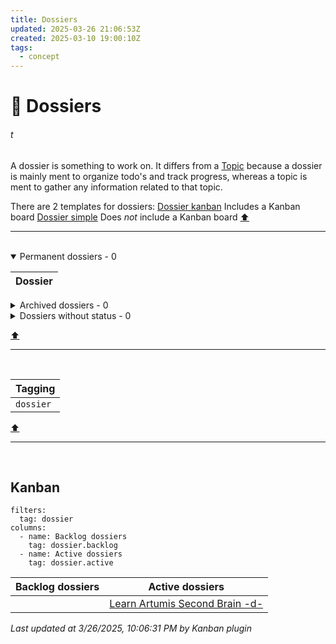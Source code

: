 ```yaml
---
title: Dossiers
updated: 2025-03-26 21:06:53Z
created: 2025-03-10 19:00:10Z
tags:
  - concept
---
```


# :open_file_folder: Dossiers
###### t
A dossier is something to work on. It differs from a [Topic](../1.Mind/Topic.md) because a dossier is mainly ment to organize todo's and track progress, whereas a topic is ment to gather any information related to that topic.

There are 2 templates for dossiers: 
[Dossier kanban](../Templates/Dossier%20kanban%20-TEMPLATE-.md)
Includes a Kanban board
[Dossier simple](../Templates/Dossier%20simple%20-TEMPLATE-.md)
Does *not* include a Kanban board
[⬆️](#t)
***
<br>



<!-- note-overview-plugin
search: tag:dossier.permanent
fields: title
alias: title AS Dossier
sort: title ASC
details:
  open: true
  summary: Permanent dossiers - {{count}}
-->
<details  open>
<summary>Permanent dossiers - 0</summary>

| Dossier |
| --- |
</details>
<!--endoverview-->

<!-- note-overview-plugin
search: tag:dossier.archive
fields: title
alias: title AS Dossier
sort: title ASC
details:
  open: false
  summary: Archived dossiers - {{count}}
-->
<details close>
<summary>Archived dossiers - 0</summary>

| Dossier |
| --- |
</details>
<!--endoverview-->

<!-- note-overview-plugin
search: tag:dossier -tag:dossier.*
fields: title
alias: title AS Dossier
sort: title ASC
details:
  open: false
  summary: Dossiers without status - {{count}}
-->
<details close>
<summary>Dossiers without status - 0</summary>

| Dossier |
| --- |
</details>
<!--endoverview-->

[⬆️](#t)
***
<br>



| Tagging |
|-|
| `dossier` |
[⬆️](#t)
***
<br>



## Kanban
```kanban
filters:
  tag: dossier
columns:
  - name: Backlog dossiers
    tag: dossier.backlog
  - name: Active dossiers
    tag: dossier.active
```
Backlog dossiers | Active dossiers
--- | ---
|  | [Learn Artumis Second Brain -d-](../1.Mind/Learn%20Artumis%20Second%20Brain%20-d-.md) |
_Last updated at 3/26/2025, 10:06:31 PM by Kanban plugin_